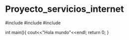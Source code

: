 # Proyecto_servicios_internet
#include <iostream>
#include <string>
#include <vector>

int main(){
cout<<"Hola mundo"<<endl;
return 0;
}
